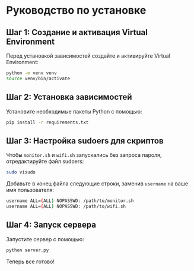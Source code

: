 # Руководство по установке

## Шаг 1: Создание и активация Virtual Environment
Перед установкой зависимостей создайте и активируйте Virtual Environment:

```bash
python -m venv venv
source venv/bin/activate
```

## Шаг 2: Установка зависимостей
Установите необходимые пакеты Python с помощью:

```bash
pip install -r requirements.txt
```

## Шаг 3: Настройка sudoers для скриптов
Чтобы `monitor.sh` и `wifi.sh` запускались без запроса пароля, отредактируйте файл sudoers:

```bash
sudo visudo
```

Добавьте в конец файла следующие строки, заменив `username` на ваше имя пользователя:

```bash
username ALL=(ALL) NOPASSWD: /path/to/monitor.sh
username ALL=(ALL) NOPASSWD: /path/to/wifi.sh
```

## Шаг 4: Запуск сервера
Запустите сервер с помощью:

```bash
python server.py
```

Теперь все готово!